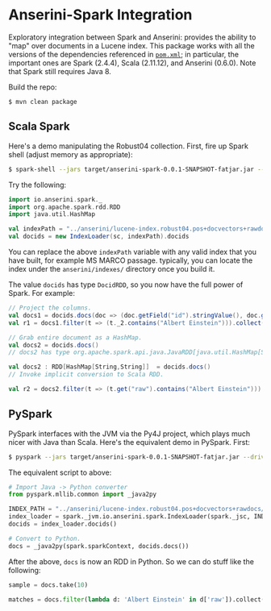 # Anserini-Spark Integration

Exploratory integration between Spark and Anserini: provides the ability to "map" over documents in a Lucene index.
This package works with all the versions of the dependencies referenced in [`pom.xml`](pom.xml); in particular, the important ones are Spark (2.4.4), Scala (2.11.12), and Anserini (0.6.0).
Note that Spark still requires Java 8.

Build the repo:

```
$ mvn clean package
```

## Scala Spark

Here's a demo manipulating the Robust04 collection.
First, fire up Spark shell (adjust memory as appropriate):

```bash
$ spark-shell --jars target/anserini-spark-0.0.1-SNAPSHOT-fatjar.jar --driver-memory 128G
```

Try the following:

```scala
import io.anserini.spark._
import org.apache.spark.rdd.RDD
import java.util.HashMap

val indexPath = "../anserini/lucene-index.robust04.pos+docvectors+rawdocs/"
val docids = new IndexLoader(sc, indexPath).docids
```
You can replace the above `indexPath` variable with any valid index that you have built, for example MS MARCO passage. typically, you can locate the index under the `anserini/indexes/` directory once you build it.

The value `docids` has type `DocidRDD`, so you now have the full power of Spark.
For example:

```scala
// Project the columns.
val docs1 = docids.docs(doc => (doc.getField("id").stringValue(), doc.getField("raw").stringValue()))
val r1 = docs1.filter(t => (t._2.contains("Albert Einstein"))).collect()

// Grab entire document as a HashMap.
val docs2 = docids.docs()
// docs2 has type org.apache.spark.api.java.JavaRDD[java.util.HashMap[String,String]]

val docs2 : RDD[HashMap[String,String]]  = docids.docs()
// Invoke implicit conversion to Scala RDD.

val r2 = docs2.filter(t => (t.get("raw").contains("Albert Einstein"))).collect()
```

## PySpark

PySpark interfaces with the JVM via the Py4J project, which plays much nicer with Java than Scala.
Here's the equivalent demo in PySpark.
First:

```bash
$ pyspark --jars target/anserini-spark-0.0.1-SNAPSHOT-fatjar.jar --driver-memory 128G
```

The equivalent script to above:

```python
# Import Java -> Python converter
from pyspark.mllib.common import _java2py

INDEX_PATH = "../anserini/lucene-index.robust04.pos+docvectors+rawdocs/"
index_loader = spark._jvm.io.anserini.spark.IndexLoader(spark._jsc, INDEX_PATH)
docids = index_loader.docids()

# Convert to Python.
docs = _java2py(spark.sparkContext, docids.docs())
```

After the above, `docs` is now an RDD in Python.
So we can do stuff like the following:

```python
sample = docs.take(10)

matches = docs.filter(lambda d: 'Albert Einstein' in d['raw']).collect()
```
